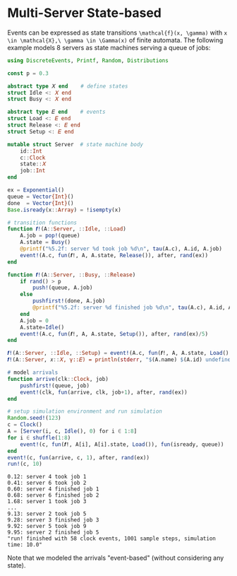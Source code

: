 # Multi-Server State-based

Events can be expressed as state transitions ``\mathcal{f}(x, \gamma)`` with ``x \in \mathcal{X},\ \gamma \in \Gamma(x)`` of finite automata. The following example models 8 servers as state machines serving a queue of jobs:

```julia
using DiscreteEvents, Printf, Random, Distributions

const p = 0.3

abstract type 𝑋 end    # define states
struct Idle <: 𝑋 end
struct Busy <: 𝑋 end

abstract type 𝐸 end    # events
struct Load <: 𝐸 end
struct Release <: 𝐸 end
struct Setup <: 𝐸 end

mutable struct Server  # state machine body
    id::Int
    c::Clock
    state::𝑋
    job::Int
end

ex = Exponential()
queue = Vector{Int}()
done  = Vector{Int}()
Base.isready(x::Array) = !isempty(x)

# transition functions
function 𝒇!(A::Server, ::Idle, ::Load)
    A.job = pop!(queue)
    A.state = Busy()
    @printf("%5.2f: server %d took job %d\n", tau(A.c), A.id, A.job)
    event!(A.c, fun(𝒇!, A, A.state, Release()), after, rand(ex))
end

function 𝒇!(A::Server, ::Busy, ::Release)
    if rand() > p
        push!(queue, A.job)
    else
        pushfirst!(done, A.job)
        @printf("%5.2f: server %d finished job %d\n", tau(A.c), A.id, A.job)
    end
    A.job = 0
    A.state=Idle()
    event!(A.c, fun(𝒇!, A, A.state, Setup()), after, rand(ex)/5)
end

𝒇!(A::Server, ::Idle, ::Setup) = event!(A.c, fun(𝒇!, A, A.state, Load()), fun(isready, queue))
𝒇!(A::Server, 𝑥::𝑋, γ::𝐸) = println(stderr, "$(A.name) $(A.id) undefined transition $𝑥, $γ")

# model arrivals
function arrive(clk::Clock, job)
    pushfirst!(queue, job)
    event!(clk, fun(arrive, clk, job+1), after, rand(ex))
end

# setup simulation environment and run simulation
Random.seed!(123)
c = Clock()
A = [Server(i, c, Idle(), 0) for i ∈ 1:8]
for i ∈ shuffle(1:8)
    event!(c, fun(𝒇!, A[i], A[i].state, Load()), fun(isready, queue))
end
event!(c, fun(arrive, c, 1), after, rand(ex))
run!(c, 10)
```

```
0.12: server 4 took job 1
0.41: server 6 took job 2
0.60: server 4 finished job 1
0.68: server 6 finished job 2
1.68: server 1 took job 3
...
9.13: server 2 took job 5
9.28: server 3 finished job 3
9.92: server 5 took job 9
9.95: server 2 finished job 5
"run! finished with 58 clock events, 1001 sample steps, simulation time: 10.0"
```

Note that we modeled the arrivals "event-based" (without considering any state).
